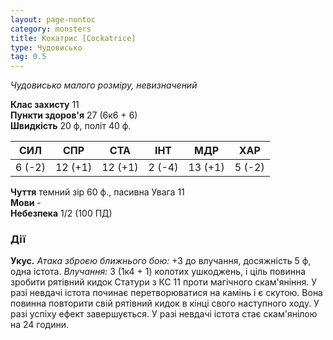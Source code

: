 ```yaml
---
layout: page-nontoc
category: monsters
title: Кокатрис [Cockatrice]
type: Чудовисько
tag: 0.5
---
```


_Чудовисько малого розміру, невизначений_  

**Клас захисту** 11    
**Пункти здоров'я** 27 (6к6 + 6)    
**Швидкість** 20 ф, політ 40 ф.  

| СИЛ    | СПР     | СТА     | ІНТ    | МДР     | ХАР    |
| ------ | ------- | ------- | ------ | ------- | ------ |
| 6 (-2) | 12 (+1) | 12 (+1) | 2 (-4) | 13 (+1) | 5 (-2) |

**Чуття** темний зір 60 ф., пасивна Увага 11    
**Мови** -    
**Небезпека** 1/2 (100 ПД)  

### Дії
**Укус.** _Атака зброєю ближнього бою:_ +3 до влучання, досяжність 5 ф, одна істота. _Влучання:_ 3 (1к4 + 1) колотих ушкоджень, і ціль повинна зробити рятівний кидок Статури з КС 11 проти магічного скам'яніння. У разі невдачі істота починає перетворюватися на камінь і є скутою. Вона повинна повторити свій рятівний кидок в кінці свого наступного ходу. У разі успіху ефект завершується. У разі невдачі істота стає скам'янілою на 24 години.
